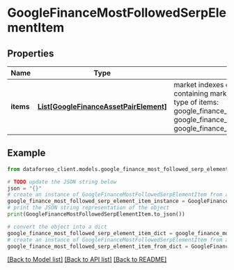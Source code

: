 # GoogleFinanceMostFollowedSerpElementItem


## Properties

Name | Type | Description | Notes
------------ | ------------- | ------------- | -------------
**items** | [**List[GoogleFinanceAssetPairElement]**](GoogleFinanceAssetPairElement.md) | market indexes data array of items containing market indexes data; possible type of items: google_finance_asset_pair_element, google_finance_market_instrument_element, google_finance_market_index_element | [optional] 

## Example

```python
from dataforseo_client.models.google_finance_most_followed_serp_element_item import GoogleFinanceMostFollowedSerpElementItem

# TODO update the JSON string below
json = "{}"
# create an instance of GoogleFinanceMostFollowedSerpElementItem from a JSON string
google_finance_most_followed_serp_element_item_instance = GoogleFinanceMostFollowedSerpElementItem.from_json(json)
# print the JSON string representation of the object
print(GoogleFinanceMostFollowedSerpElementItem.to_json())

# convert the object into a dict
google_finance_most_followed_serp_element_item_dict = google_finance_most_followed_serp_element_item_instance.to_dict()
# create an instance of GoogleFinanceMostFollowedSerpElementItem from a dict
google_finance_most_followed_serp_element_item_from_dict = GoogleFinanceMostFollowedSerpElementItem.from_dict(google_finance_most_followed_serp_element_item_dict)
```
[[Back to Model list]](../README.md#documentation-for-models) [[Back to API list]](../README.md#documentation-for-api-endpoints) [[Back to README]](../README.md)


